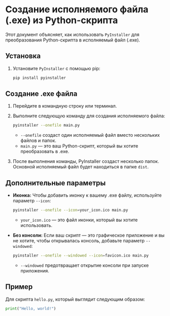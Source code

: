 # Создание исполняемого файла (.exe) из Python-скрипта

Этот документ объясняет, как использовать `PyInstaller` для преобразования Python-скрипта в исполняемый файл (.exe).

## Установка

1. Установите `PyInstaller` с помощью pip:

   ```bash
   pip install pyinstaller
   ```

## Создание .exe файла

1. Перейдите в командную строку или терминал.

2. Выполните следующую команду для создания исполняемого файла:

   ```bash
   pyinstaller --onefile main.py
   ```

   - `--onefile` создаст один исполняемый файл вместо нескольких файлов и папок.
   - `main.py` — это ваш Python-скрипт, который вы хотите преобразовать в .exe.

3. После выполнения команды, PyInstaller создаст несколько папок. Основной исполняемый файл будет находиться в папке `dist`.

## Дополнительные параметры

- **Иконка:** Чтобы добавить иконку к вашему .exe файлу, используйте параметр `--icon`:

  ```bash
  pyinstaller --onefile --icon=your_icon.ico main.py
  ```

  - `your_icon.ico` — это файл иконки, который вы хотите использовать.

- **Без консоли:** Если ваш скрипт — это графическое приложение и вы не хотите, чтобы открывалась консоль, добавьте параметр `--windowed`:

  ```bash
  pyinstaller --onefile --windowed --icon=favicon.ico main.py
  ```

  - `--windowed` предотвращает открытие консоли при запуске приложения.

## Пример

Для скрипта `hello.py`, который выглядит следующим образом:

```python
print("Hello, world!")
```
